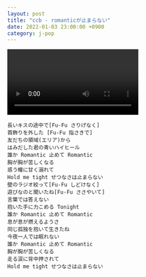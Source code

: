 ```yaml
---
layout: post
title: "ccb - romanticが止まらない"
date: 2022-01-03 23:00:00 +0900
category: j-pop
---
```


<div class="video-container">
    <video id="player" class="video-js vjs-default-skin vjs-big-play-centered" data-json="/public/json/j-pop/ccb - romanticが止まらない.json"></video>
</div>

```
長いキスの途中で[Fu-Fu さりげなく]
首飾りを外した [Fu-Fu 指さきで]
友だちの領域(エリア)から
はみだした君の青いハイヒール
誰か Romantic 止めて Romantic
胸が胸が苦しくなる
惑う瞳に甘く溺れて
Hold me tight せつなさは止まらない
壁のラジオ絞って[Fu-Fu しどけなく]
遊びなのと聞いたね[Fu-Fu ささやいて]
言葉では答えない
抱いた手に力こめる Tonight
誰か Romantic 止めて Romantic
息が息が燃えるようさ
同じ孤独を抱いて生きたね
今夜一人では眠れない
誰か Romantic 止めて Romantic
胸が胸が苦しくなる
走る涙に背中押されて
Hold me tight せつなさは止まらない
```